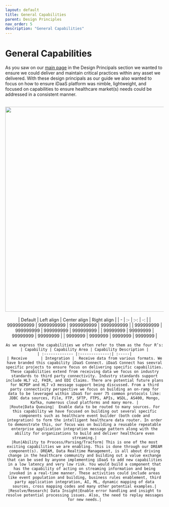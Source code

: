 ```yaml
---
layout: default
title: General Capabilities
parent: Design Principles
nav_order: 5
description: "General Capabilities"
---
```


# General Capabilities
As you saw on our <a href="~/home/Index" target="_blank">main page</a> in the Design Principals section we wanted to ensure we could deliver and maintain critical practices within any asset we delivered. With these design principals as our guide we also wanted to focus on how to ensure iDaaS platform was nimble, lightweight, and focused on capabilities to ensure healthcare market(s) needs could be addressed in a consistent manner.
    <br/><br/>
         <div align="center">
             <img src="~/img/platform/iDAASPlatform-Visuals-iDAASDataTier-4Rs.png" width="850" height="650" />
    <br/><br/>
| Default | Left align | Center align | Right align |
| - | :- | :-: | -: |
| 9999999999 | 9999999999 | 9999999999 | 9999999999 |
| 999999999 | 999999999 | 999999999 | 999999999 |
| 99999999 | 99999999 | 99999999 | 99999999 |
| 9999999 | 9999999 | 9999999 | 9999999 |



    As we express the capabilities we often refer to them as the four R’s:
    | Capability | Capability Area | Capability Description |
    | :------------- |:-------------:| :-----|
    | Receive      | Integration |  Receive data from various formats. We have branded this capability iDaaS Connect. iDaaS Connect has seevral specific projects to ensure focus on delivering specific capabilities. These capabilities extend from receiving data we focus on industry standards to third party connectivity. Industry standards support include HL7 v2, FHIR, and EDI Claims. There are potential future plans for NCPDP and HL7 v3 message support being discussed. From a third party connectivity perspective we focus on building an on-ramp for data to be leveraged within iDaaS for over 75 common protocols like: JDBC data sources, File, FTP, SFTP, FTPS, APIs, WSDL, AS400, Mongo, Kafka, numerous cloud platforms and many more. |
    |Route|Data Queuing|  Enable data to be routed to many sources. For this capability we have focused on building out several specific components such as healthcare event builder (both code and integration) to form the intelligent healthcare data router. In order to demonstrate this, our focus was on building a reusable repeatable enterprise application integration message pattern along with the ability for organizations to build and deliver healthcare even streaming.|
    |Run|Ability to Process/Parsing/Tracform| This is one of the most exciting capabilities we are enabling. This is done through our DREAM component(s). DREAM, Data Realtime Management, is all about driving change in the healthcare community and building out a value exchange that can be used by anyone implementing iDaaS to add new capabilities in a low latency and very low risk. You would build a component that has the capability of acting on streaming information and being invoked in a real-time manner. These activities could include areas like event population and building, business rules enablement, third party application integration, AI, ML, dynamic mapping of data sources, cross mapping codes and many other potential examples.|
    |Resolve/Research| Data Insight|Enable error handling and insight to resolve potential processing issues. Also, the need to replay messages for new needs.|
    